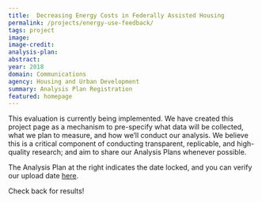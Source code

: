 ```yaml
---
title:  Decreasing Energy Costs in Federally Assisted Housing
permalink: /projects/energy-use-feedback/
tags: project  
image:   
image-credit: 
analysis-plan: 
abstract: 
year: 2018  
domain: Communications
agency: Housing and Urban Development
summary: Analysis Plan Registration
featured: homepage
---
```

This evaluation is currently being implemented. We have created this project page as a mechanism to pre-specify what data will be collected, what we plan to measure, and how we’ll conduct our analysis. We believe this is a critical component of conducting transparent, replicable, and high-quality research; and aim to share our Analysis Plans whenever possible.

The Analysis Plan at the right indicates the date locked, and you can verify our upload date <a href="https://github.com/gsa-oes/office-of-evaluation-sciences/tree/master/assets/analysis">here</a>. 

Check back for results!
